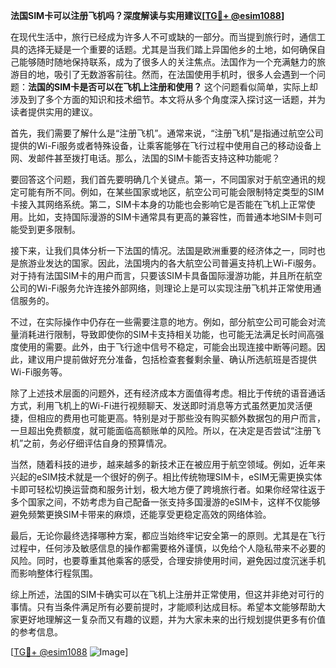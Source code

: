 **法国SIM卡可以注册飞机吗？深度解读与实用建议[[TG💪+ @esim1088](https://t.me/s/esim1088)]**

在现代生活中，旅行已经成为许多人不可或缺的一部分。而当提到旅行时，通信工具的选择无疑是一个重要的话题。尤其是当我们踏上异国他乡的土地，如何确保自己能够随时随地保持联系，成为了很多人的关注焦点。法国作为一个充满魅力的旅游目的地，吸引了无数游客前往。然而，在法国使用手机时，很多人会遇到一个问题：**法国的SIM卡是否可以在飞机上注册和使用？** 这个问题看似简单，实际上却涉及到了多个方面的知识和技术细节。本文将从多个角度深入探讨这一话题，并为读者提供实用的建议。

首先，我们需要了解什么是“注册飞机”。通常来说，“注册飞机”是指通过航空公司提供的Wi-Fi服务或者特殊设备，让乘客能够在飞行过程中使用自己的移动设备上网、发邮件甚至拨打电话。那么，法国的SIM卡能否支持这种功能呢？

要回答这个问题，我们首先要明确几个关键点。第一，不同国家对于航空通讯的规定可能有所不同。例如，在某些国家或地区，航空公司可能会限制特定类型的SIM卡接入其网络系统。第二，SIM卡本身的功能也会影响它是否能在飞机上正常使用。比如，支持国际漫游的SIM卡通常具有更高的兼容性，而普通本地SIM卡则可能受到更多限制。

接下来，让我们具体分析一下法国的情况。法国是欧洲重要的经济体之一，同时也是旅游业发达的国家。因此，法国境内的各大航空公司普遍支持机上Wi-Fi服务。对于持有法国SIM卡的用户而言，只要该SIM卡具备国际漫游功能，并且所在航空公司的Wi-Fi服务允许连接外部网络，则理论上是可以实现注册飞机并正常使用通信服务的。

不过，在实际操作中仍存在一些需要注意的地方。例如，部分航空公司可能会对流量消耗进行限制，导致即使你的SIM卡支持相关功能，也可能无法满足长时间高强度使用的需要。此外，由于飞行途中信号不稳定，可能会出现连接中断等问题。因此，建议用户提前做好充分准备，包括检查套餐剩余量、确认所选航班是否提供Wi-Fi服务等。

除了上述技术层面的问题外，还有经济成本方面值得考虑。相比于传统的语音通话方式，利用飞机上的Wi-Fi进行视频聊天、发送即时消息等方式虽然更加灵活便捷，但相应的费用也可能更高。特别是对于那些没有购买额外数据包的用户而言，一旦超出免费额度，就可能面临高额账单的风险。所以，在决定是否尝试“注册飞机”之前，务必仔细评估自身的预算情况。

当然，随着科技的进步，越来越多的新技术正在被应用于航空领域。例如，近年来兴起的eSIM技术就是一个很好的例子。相比传统物理SIM卡，eSIM无需更换实体卡即可轻松切换运营商和服务计划，极大地方便了跨境旅行者。如果你经常往返于多个国家之间，不妨考虑为自己配备一张支持多国漫游的eSIM卡，这样不仅能够避免频繁更换SIM卡带来的麻烦，还能享受更稳定高效的网络体验。

最后，无论你最终选择哪种方案，都应当始终牢记安全第一的原则。尤其是在飞行过程中，任何涉及敏感信息的操作都需要格外谨慎，以免给个人隐私带来不必要的风险。同时，也要尊重其他乘客的感受，合理安排使用时间，避免因过度沉迷手机而影响整体行程氛围。

综上所述，法国的SIM卡确实可以在飞机上注册并正常使用，但这并非绝对可行的事情。只有当条件满足所有必要前提时，才能顺利达成目标。希望本文能够帮助大家更好地理解这一复杂而又有趣的议题，并为大家未来的出行规划提供更多有价值的参考信息。

[[TG💪+ @esim1088](https://t.me/s/esim1088) ![Image](https://i.postimg.cc/4NQfJmqS/Snipaste-2025-05-13-00-14-12.png)]